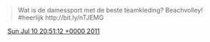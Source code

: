 > Wat is de damessport met de beste teamkleding? Beachvolley\! \#heerlijk http://bit\.ly/nTJEMG

<img src="../../media/tweet.ico" width="12" /> [Sun Jul 10 20:51:12 +0000 2011](https://twitter.com/DromerDenker/status/90161168315990017)